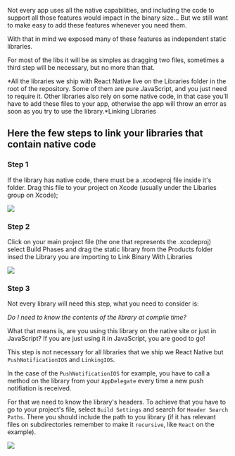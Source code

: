 Not every app uses all the native capabilities, and including the code to support all those features would impact in the binary size... But we still want to make easy to add these features whenever you need them.

With that in mind we exposed many of these features as independent static libraries.

For most of the libs it will be as simples as dragging two files, sometimes a third step will be necessary, but no more than that.

*All the libraries we ship with React Native live on the Libraries folder in the root of the repository. Some of them are pure JavaScript, and you just need to require it. Other libraries also rely on some native code, in that case you'll have to add these files to your app, otherwise the app will throw an error as soon as you try to use the library.*Linking Libraries

## Here the few steps to link your libraries that contain native code 

### Step 1 

If the library has native code, there must be a .xcodeproj file inside it's folder. Drag this file to your project on Xcode (usually under the Libaries group on Xcode);

<div class="tutorial-mock">
  <img src="http://facebook.github.io/react-native/img/AddToLibraries.png" />
</div>

### Step 2 

Click on your main project file (the one that represents the .xcodeproj) select Build Phases and drag the static library from the Products folder insed the Library you are importing to Link Binary With Libraries

<div class="tutorial-mock">
  <img src="http://facebook.github.io/react-native/img/AddToBuildPhases.png" />
</div>

### Step 3 
Not every library will need this step, what you need to consider is:

*Do I need to know the contents of the library at compile time?*

What that means is, are you using this library on the native site or just in JavaScript? If you are just using it in JavaScript, you are good to go!

This step is not necessary for all libraries that we ship we React Native but `PushNotificationIOS` and `LinkingIOS`.

In the case of the `PushNotificationIOS` for example, you have to call a method on the library from your `AppDelegate` every time a new push notifiation is received.

For that we need to know the library's headers. To achieve that you have to go to your project's file, select `Build Settings` and search for `Header Search Paths`. There you should include the path to you library (if it has relevant files on subdirectories remember to make it `recursive`, like `React` on the example).

<div class="tutorial-mock">
  <img src="http://facebook.github.io/react-native/img/AddToSearchPaths.png" />
</div>

